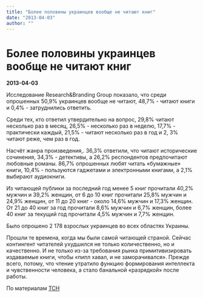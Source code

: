 ```yaml
---
title: "Более половины украинцев вообще не читают книг"
date: "2013-04-03"
author: ""
---
```


# Более половины украинцев вообще не читают книг

**2013-04-03** 

Исследование Research&Branding Group показало, что среди опрошенных 50,9% украинцев вообще не читают, 48,7% - читают книги и 0,4% - затруднились ответить.

Среди тех, кто ответил утвердительно на вопрос, 29,8% читают несколько раз в месяц, 26,5% - несколько раз в неделю, 17,7% - практически каждый, 21,5% - читают несколько раз в год и 2, 3% читают реже, чем раз в год.

Насчёт жанра произведения,. 36,3% ответили, что читают исторические сочинения, 34,3% - детективы, а 26,2% респондентов предпочитают любовные романы. 86,7% опрошенных любят читать «бумажные» книги, 10,4% - пользуются гаджетами и электронными книгами, а 2,1% выбирают аудиокниги.

Из читающей публики за последний год менее 5 книг прочитали 40,2% мужчин и 39,2% женщин, от 6 до 10 книг прочитали 25,8% мужчин и 24,9% женщин, от 11 до 20 книг - около 14,6% мужчин и 17,3% женщин. От 21 до 40 книг за год прочитали 8,6% мужчин и 6,7% женщин, более 40 книг за текущий год прочитали 4,5% мужчин и 7,7% женщин.

Было опрошено 2 178 взрослых украинцев во всех областях Украины.

Прошли те времена, когда мы были самой читающей страной. Сейчас контингент читателей ухудшился не только количественно, но и качественно. И не только из-за требования рынка примитивизировать издаваемые книги, чтобы «пипл хавал, и не заморачивался». Прежде всего, потому, что чтение утратило функцию формирования интеллекта и чувственности человека, а стало банальной «разрядкой» после работы.

По материалам [ТСН](http://tsn.ua/ukrayina/bilshe-polovini-ukrayinciv-zovsim-zabuli-pro-knizhki-doslidzhennya-288940.html)